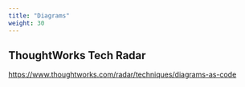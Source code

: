 ```yaml
---
title: "Diagrams"
weight: 30
---
```


## ThoughtWorks Tech Radar

https://www.thoughtworks.com/radar/techniques/diagrams-as-code

